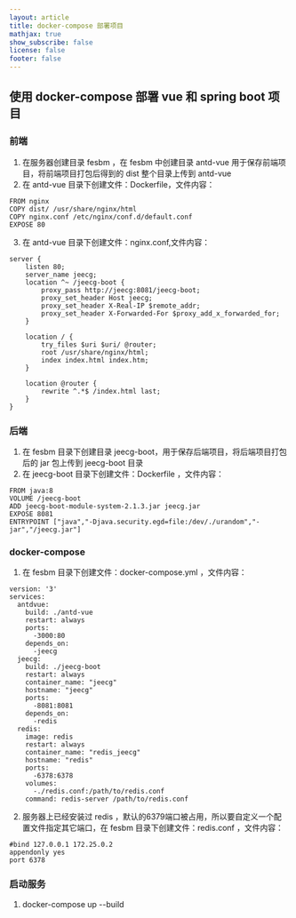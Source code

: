 ```yaml
---
layout: article
title: docker-compose 部署项目
mathjax: true
show_subscribe: false
license: false
footer: false
---
```

## 使用 docker-compose 部署 vue 和 spring boot 项目
### 前端

1. 在服务器创建目录 fesbm ，在 fesbm 中创建目录 antd-vue 用于保存前端项目，将前端项目打包后得到的 dist 整个目录上传到 antd-vue
2. 在 antd-vue 目录下创建文件：Dockerfile，文件内容：
```
FROM nginx
COPY dist/ /usr/share/nginx/html
COPY nginx.conf /etc/nginx/conf.d/default.conf
EXPOSE 80
```
3. 在 antd-vue 目录下创建文件：nginx.conf,文件内容：
```
server {
    listen 80;
    server_name jeecg;
    location ^~ /jeecg-boot {
        proxy_pass http://jeecg:8081/jeecg-boot;
        proxy_set_header Host jeecg;
        proxy_set_header X-Real-IP $remote_addr;
        proxy_set_header X-Forwarded-For $proxy_add_x_forwarded_for;
    }
    
    location / {
        try_files $uri $uri/ @router;
        root /usr/share/nginx/html;
        index index.html index.htm;
    }

    location @router {
        rewrite ^.*$ /index.html last;
    }
}
```

### 后端

1. 在 fesbm 目录下创建目录 jeecg-boot，用于保存后端项目，将后端项目打包后的 jar 包上传到 jeecg-boot 目录
2. 在 jeecg-boot 目录下创建文件：Dockerfile ，文件内容：
```
FROM java:8
VOLUME /jeecg-boot
ADD jeecg-boot-module-system-2.1.3.jar jeecg.jar
EXPOSE 8081
ENTRYPOINT ["java","-Djava.security.egd=file:/dev/./urandom","-jar","/jeecg.jar"]
```  

### docker-compose

1. 在 fesbm 目录下创建文件：docker-compose.yml ，文件内容：
```
version: '3'
services: 
  antdvue:
    build: ./antd-vue
    restart: always
    ports: 
      -3000:80
    depends_on: 
      -jeecg
  jeecg:
    build: ./jeecg-boot
    restart: always
    container_name: "jeecg"
    hostname: "jeecg"
    ports:
      -8081:8081
    depends_on: 
      -redis
  redis: 
    image: redis
    restart: always
    container_name: "redis_jeecg"
    hostname: "redis"
    ports: 
      -6378:6378
    volumes: 
      -./redis.conf:/path/to/redis.conf
    command: redis-server /path/to/redis.conf
```
2. 服务器上已经安装过 redis ，默认的6379端口被占用，所以要自定义一个配置文件指定其它端口，在 fesbm 目录下创建文件：redis.conf ，文件内容：
```
#bind 127.0.0.1 172.25.0.2
appendonly yes
port 6378
```  

### 启动服务

1. docker-compose up --build